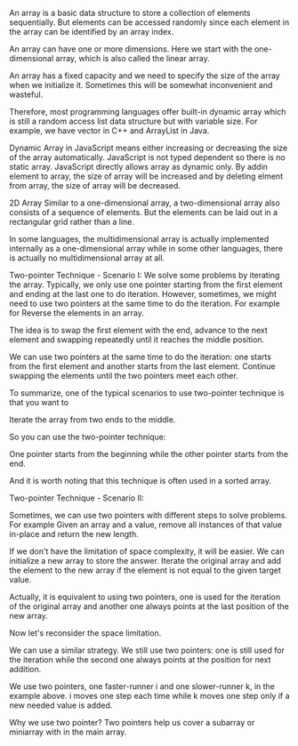 An array is a basic data structure to store a collection of elements sequentially. But elements can be accessed randomly since each element in the array can be identified by an array index.

An array can have one or more dimensions. Here we start with the one-dimensional array, which is also called the linear array.

An array has a fixed capacity and we need to specify the size of the array when we initialize it. Sometimes this will be somewhat inconvenient and wasteful.

Therefore, most programming languages offer built-in dynamic array which is still a random access list data structure but with variable size. For example, we have vector in C++ and ArrayList in Java.

Dynamic Array in JavaScript means either increasing or decreasing the size of the array automatically. JavaScript is not typed dependent so there is no static array. JavaScript directly allows array as dynamic only. By addin element to array, the size of array will be increased and by deleting elment from array, the size of array will be decreased. 

 2D Array
Similar to a one-dimensional array, a two-dimensional array also consists of a sequence of elements. But the elements can be laid out in a rectangular grid rather than a line.

In some languages, the multidimensional array is actually implemented internally as a one-dimensional array while in some other languages, there is actually no multidimensional array at all.

Two-pointer Technique - Scenario I:
We solve some problems by iterating the array. Typically, we only use one pointer starting from the first element and ending at the last one to do iteration. However, sometimes, we might need to use two pointers at the same time to do the iteration. For example for Reverse the elements in an array.

The idea is to swap the first element with the end, advance to the next element and swapping repeatedly until it reaches the middle position. 

We can use two pointers at the same time to do the iteration: one starts from the first element and another starts from the last element. Continue swapping the elements until the two pointers meet each other.

To summarize, one of the typical scenarios to use two-pointer technique is that you want to

Iterate the array from two ends to the middle.

So you can use the two-pointer technique:

One pointer starts from the beginning while the other pointer starts from the end.

And it is worth noting that this technique is often used in a sorted array.

 Two-pointer Technique - Scenario II:

 Sometimes, we can use two pointers with different steps to solve problems. For example Given an array and a value, remove all instances of that value in-place and return the new length.

 If we don't have the limitation of space complexity, it will be easier. We can initialize a new array to store the answer. Iterate the original array and add the element to the new array if the element is not equal to the given target value.

Actually, it is equivalent to using two pointers, one is used for the iteration of the original array and another one always points at the last position of the new array.

Now let's reconsider the space limitation.

We can use a similar strategy. We still use two pointers: one is still used for the iteration while the second one always points at the position for next addition.

We use two pointers, one faster-runner i and one slower-runner k, in the example above. i moves one step each time while k moves one step only if a new needed value is added.

Why we use two pointer?
Two pointers help us cover a subarray or miniarray with in the main array.








